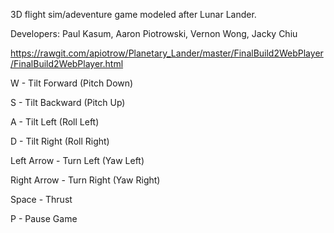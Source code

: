 3D flight sim/adeventure game modeled after Lunar Lander.

Developers: Paul Kasum, Aaron Piotrowski, Vernon Wong, Jacky Chiu

https://rawgit.com/apiotrow/Planetary_Lander/master/FinalBuild2WebPlayer/FinalBuild2WebPlayer.html


W - Tilt Forward (Pitch Down)

S - Tilt Backward (Pitch Up)

A - Tilt Left (Roll Left)

D - Tilt Right (Roll Right)

Left Arrow - Turn Left (Yaw Left)

Right Arrow - Turn Right (Yaw Right)

Space - Thrust

P - Pause Game

